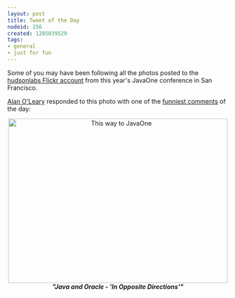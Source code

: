 ```yaml
---
layout: post
title: Tweet of the Day
nodeid: 256
created: 1285039529
tags:
- general
- just for fun
---
```

Some of you may have been following all the photos posted to the [hudsonlabs Flickr account](http://www.flickr.com/photos/hudsonlabs/) from this year's JavaOne conference in San Francisco. 

[Alan O'Leary](http://twitter.com/a1o1) responded to this photo with one of the [funniest comments](http://twitter.com/a1o1/status/25032555850) of the day:



<center><a href="http://www.flickr.com/photos/hudsonlabs/5008009575/" title="This way to JavaOne by hudson.labs, on Flickr"><img src="http://farm5.static.flickr.com/4151/5008009575_52e7f18fdf.jpg" width="500" height="375" alt="This way to JavaOne" /></a><br clear="all"><strong><em>"Java and Oracle - 'In Opposite Directions'"</em></strong></center>
